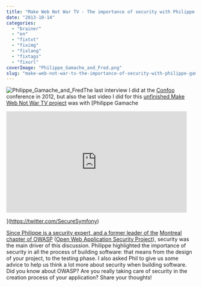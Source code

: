 ```yaml
---
title: "Make Web Not War TV - The importance of security with Philippe Gamache"
date: "2013-10-14"
categories: 
  - "brainer"
  - "en"
  - "fixtxt"
  - "fiximg"
  - "fixlang"
  - "fixtags"
  - "fixurl"
coverImage: "Philippe_Gamache_and_Fred.png"
slug: "make-web-not-war-tv-the-importance-of-security-with-philippe-gamache"
---
```


![Philippe_Gamache_and_Fred](images/Philippe_Gamache_and_Fred.png)The last interview I did at the [Confoo](https://confoo.ca/en) conference in 2012, but also the last video I did for this [unfinished Make Web Not War TV project](https://fred.dev/make-web-not-war-tv-an-unfinished-project/ "Make Web Not War TV – An unfinished project") was with [Philippe Gamache

<iframe width="480" height="270" src="https://www.youtube.com/embed/Lwm2xUv-4oA?feature=oembed" frameborder="0" allowfullscreen></iframe>

](https://twitter.com/SecureSymfony)

[Since Philippe is a security expert, and a former leader of the](https://twitter.com/SecureSymfony) [Montreal chapter of OWASP](https://www.owasp.org/index.php/Montr%C3%A9al) ([Open Web Application Security Project](https://www.owasp.org/index.php/Main_Page)), security was the main driver of this discussion. Philippe highlighted the importance of security in all the process of building software: that means from the design of your project, to the testing phase. I also asked Phil to give us some advice to help us think a lot more about security when building software. Did you know about OWASP? Are you really taking care of security in the creation process of your application? Share your thoughts!
